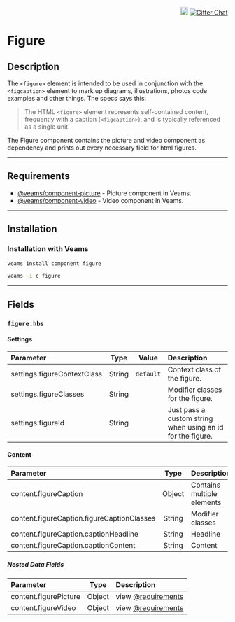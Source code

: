 <p align="right">
   <a href="https://badge.fury.io/js/%40veams%2Fcomponent-figure"><img src="https://badge.fury.io/js/%40veams%2Fcomponent-figure.svg" alt="npm version" height="18"></a>
    <a href="https://gitter.im/Sebastian-Fitzner/Veams?utm_source=badge&utm_medium=badge&utm_campaign=pr-badge"><img src="https://badges.gitter.im/Sebastian-Fitzner/Veams.svg" alt="Gitter Chat" /></a>
</p>

# Figure

## Description

The `<figure>` element is intended to be used in conjunction with the `<figcaption>` element to mark up diagrams, illustrations, photos code examples and other things. The specs says this:

> The HTML `<figure>` element represents self-contained content, frequently with a caption (`<figcaption>`), and is typically referenced as a single unit. 

The Figure component contains the picture and video component as dependency and prints out every necessary field for html figures. 

-----------

## Requirements

- [@veams/component-picture](https://github.com/Veams/component-picture) - Picture component in Veams.
- [@veams/component-video](https://github.com/Veams/component-video) - Video component in Veams.

-----------

## Installation 

### Installation with Veams

``` bash
veams install component figure
```
``` bash
veams -i c figure
```

----------- 

## Fields

### `figure.hbs`

#### Settings

| Parameter | Type | Value | Description |
|:--- |:---:|:---: |:--- |
| settings.figureContextClass | String | `default` | Context class of the figure. |
| settings.figureClasses | String | | Modifier classes for the figure. |
| settings.figureId | String | | Just pass a custom string when using an id for the figure. |

#### Content 

| Parameter | Type | Description |
|:--- |:---:|:--- |
| content.figureCaption | Object | Contains multiple elements |
| content.figureCaption.figureCaptionClasses | String | Modifier classes |
| content.figureCaption.captionHeadline | String | Headline |
| content.figureCaption.captionContent | String | Content |

##### Nested Data Fields

| Parameter | Type | Description |
|:--- |:---:|:--- 
| content.figurePicture | Object | view [@requirements](#requirements) |
| content.figureVideo | Object | view [@requirements](#requirements) |

